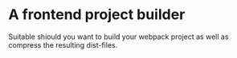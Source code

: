 # A frontend project builder

Suitable shiould you want to build your webpack project as well as compress
the resulting dist-files.
